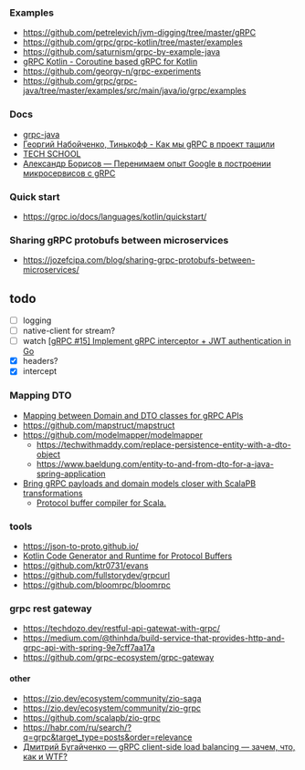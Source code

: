 ### Examples

 - https://github.com/petrelevich/jvm-digging/tree/master/gRPC
 - https://github.com/grpc/grpc-kotlin/tree/master/examples
 - https://github.com/saturnism/grpc-by-example-java
 - [gRPC Kotlin - Coroutine based gRPC for Kotlin](https://github.com/rouzwawi/grpc-kotlin)
 - https://github.com/georgy-n/grpc-experiments
 - https://github.com/grpc/grpc-java/tree/master/examples/src/main/java/io/grpc/examples

### Docs
 - [grpc-java](https://github.com/grpc/grpc-java)
 - [Георгий Набойченко, Тинькофф - Как мы gRPC в проект тащили](https://www.youtube.com/watch?v=9WYTyTi_q38)
 - [TECH SCHOOL](https://www.youtube.com/@TECHSCHOOLGURU)
 - [Александр Борисов — Перенимаем опыт Google в построении микросервисов с gRPC](https://www.youtube.com/watch?v=zPbaKUIcFx0)

### Quick start
 - https://grpc.io/docs/languages/kotlin/quickstart/

### Sharing gRPC protobufs between microservices

 - https://jozefcipa.com/blog/sharing-grpc-protobufs-between-microservices/


## todo
 - [ ] logging
 - [ ] native-client for stream?
 - [ ] watch [[gRPC #15] Implement gRPC interceptor + JWT authentication in Go](https://www.youtube.com/watch?v=kVpB-uH6X-s&list=PLy_6D98if3UJd5hxWNfAqKMr15HZqFnqf&index=20)
 - [x] headers?
 - [x] intercept

### Mapping DTO
 - [Mapping between Domain and DTO classes for gRPC APIs](https://lorefnon.me/2021/12/15/mapping-between-domain-and-dtos-for-grpc/)
 - https://github.com/mapstruct/mapstruct
 - https://github.com/modelmapper/modelmapper
   - https://techwithmaddy.com/replace-persistence-entity-with-a-dto-object
   - https://www.baeldung.com/entity-to-and-from-dto-for-a-java-spring-application
 - [Bring gRPC payloads and domain models closer with ScalaPB transformations](https://medium.com/teads-engineering/bring-grpc-payloads-and-domain-models-closer-with-scalapb-transformations-b23a7115d427)
   - [Protocol buffer compiler for Scala.](https://scalapb.github.io/docs/getting-started)

### tools
 - https://json-to-proto.github.io/
 - [Kotlin Code Generator and Runtime for Protocol Buffers](https://github.com/streem/pbandk)
 - https://github.com/ktr0731/evans
 - https://github.com/fullstorydev/grpcurl
 - https://github.com/bloomrpc/bloomrpc

### grpc rest gateway
 - https://techdozo.dev/restful-api-gatewat-with-grpc/
 - https://medium.com/@thinhda/build-service-that-provides-http-and-grpc-api-with-spring-9e7cff7aa17a
 - https://github.com/grpc-ecosystem/grpc-gateway

#### other
 - https://zio.dev/ecosystem/community/zio-saga
 - https://zio.dev/ecosystem/community/zio-grpc
 - https://github.com/scalapb/zio-grpc
 - https://habr.com/ru/search/?q=grpc&target_type=posts&order=relevance
 - [Дмитрий Бугайченко — gRPC client-side load balancing — зачем, что, как и WTF?](https://www.youtube.com/watch?v=TD8qZgAtqRs)